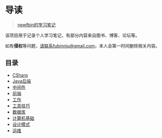 #  导读

> [newfbin的学习笔记](/study/README)

该项目用于记录个人学习笔记，有部分内容来自图书、博客、论坛等。

如有**侵权**等问题，请联系fubinniu@gmail.com，本人会第一时间删除相关内容。

## 目录

*  [CSharp](/study/CSharp/README)
*  [Java后端](/study/Java后端/README)
*  [中间件](/study/中间件/README)
*  [前端](/study/前端/README)
*  [工作](/study/工作/README)
*  [工具技巧](/study/工具技巧/README)
*  [数据库](/study/数据库/README)
*  [计算机基础](/study/计算机基础/README)
*  [设计模式](/study/设计模式/README)
*  [运维](/study/运维/README)